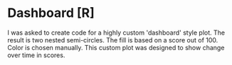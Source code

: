 # Dashboard [R]
I was asked to create code for a highly custom 'dashboard' style plot.
The result is two nested semi-circles.
The fill is based on a score out of 100. Color is chosen manually. This custom plot was designed to show change over time in scores. 
